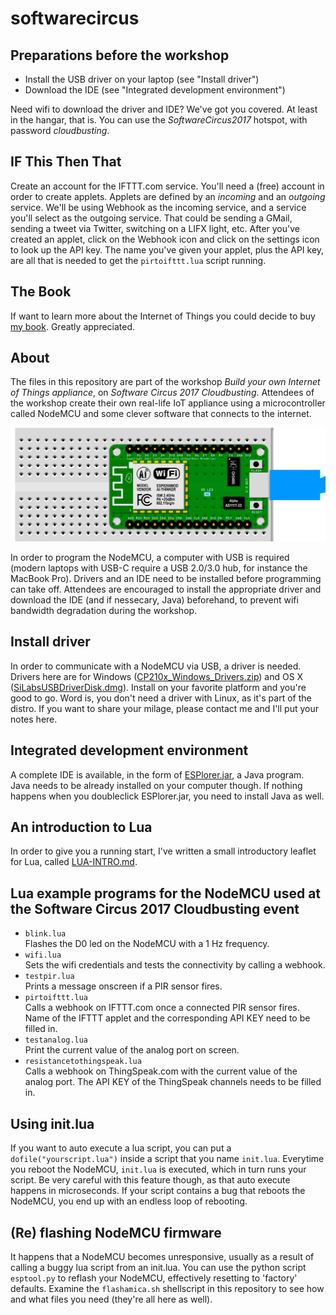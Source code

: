 # softwarecircus
## Preparations before the workshop
* Install the USB driver on your laptop (see "Install driver")
* Download the IDE (see "Integrated development environment")  

Need wifi to download the driver and IDE? We've got you covered. At least in the hangar, that is. You can use the _SoftwareCircus2017_ hotspot, with password _cloudbusting_.

## IF This Then That
Create an account for the IFTTT.com service. You'll need a (free) account in order to create applets. Applets are defined by an _incoming_ and an _outgoing_ service. We'll be using Webhook as the incoming service, and a service you'll select as the outgoing service. That could be sending a GMail, sending a tweet via Twitter, switching on a LIFX light, etc. After you've created an applet, click on the Webhook icon and click on the settings icon to look up the API key. The name you've given your applet, plus the API key, are all that is needed to get the `pirtoifttt.lua` script running.

## The Book
If want to learn more about the Internet of Things you could decide to buy [my book](https://www.bol.com/nl/p/zelf-iot-toepassing-maken-alledaagse-voorwerpen-probleemloos-met-internet-of-things-verbinden/9200000074414682/?suggestionType=featured_product&suggestedFor=zelf%20een%20i&originalSearchContext=media_all&originalSection=main). Greatly appreciated.

## About  
The files in this repository are part of the workshop *Build your own Internet of Things appliance*, on *Software Circus 2017 Cloudbusting*. Attendees of the workshop create their own real-life IoT appliance using a microcontroller called NodeMCU and some clever software that connects to the internet.

![Image of a NodeMCU on a breadboard](https://github.com/rudiniemeijer/softwarecircus/blob/master/nodemcu-on-breadboard.jpg)

In order to program the NodeMCU, a computer with USB is required (modern laptops with USB-C require a USB 2.0/3.0 hub, for instance the MacBook Pro). Drivers and an IDE need to be installed before programming can take off. Attendees are encouraged to install the appropriate driver and download the IDE (and if nessecary, Java) beforehand, to prevent wifi bandwidth degradation during the workshop.

## Install driver
In order to communicate with a NodeMCU via USB, a driver is needed. Drivers here are for Windows ([CP210x_Windows_Drivers.zip](https://github.com/rudiniemeijer/softwarecircus/blob/master/CP210x_Windows_Drivers.zip)) and OS X ([SiLabsUSBDriverDisk.dmg](https://github.com/rudiniemeijer/softwarecircus/blob/master/SiLabsUSBDriverDisk.dmg)). Install on your favorite platform and you're good to go. Word is, you don't need a driver with Linux, as it's part of the distro. If you want to share your milage, please contact me and I'll put your notes here.

## Integrated development environment
A complete IDE is available, in the form of [ESPlorer.jar](https://github.com/rudiniemeijer/softwarecircus/blob/master/ESPlorer.jar), a Java program. Java needs to be already installed on your computer though. If nothing happens when you doubleclick ESPlorer.jar, you need to install Java as well.

## An introduction to Lua
In order to give you a running start, I've written a small introductory leaflet for Lua, called [LUA-INTRO.md](https://github.com/rudiniemeijer/softwarecircus/blob/master/LUA-INTRO.md).

## Lua example programs for the NodeMCU used at the Software Circus 2017 Cloudbusting event
* `blink.lua`  
Flashes the D0 led on the NodeMCU with a 1 Hz frequency.
* `wifi.lua`  
Sets the wifi credentials and tests the connectivity by calling a webhook.
* `testpir.lua`  
Prints a message onscreen if a PIR sensor fires.
* `pirtoifttt.lua`  
Calls a webhook on IFTTT.com once a connected PIR sensor fires. Name of the IFTTT applet and the corresponding API KEY need to be filled in.
* `testanalog.lua`  
Print the current value of the analog port on screen.  
* `resistancetothingspeak.lua`   
Calls a webhook on ThingSpeak.com with the current value of the analog port. The API KEY of the ThingSpeak channels needs to be filled in.

## Using init.lua
If you want to auto execute a lua script, you can put a `dofile("yourscript.lua")` inside a script that you name `init.lua`. Everytime you reboot the NodeMCU, `init.lua` is executed, which in turn runs your script. Be very careful with this feature though, as that auto execute happens in microseconds. If your script contains a bug that reboots the NodeMCU, you end up with an endless loop of rebooting.

## (Re) flashing NodeMCU firmware
It happens that a NodeMCU becomes unresponsive, usually as a result of calling a buggy lua script from an init.lua. You can use the python script `esptool.py` to reflash your NodeMCU, effectively resetting to 'factory' defaults. Examine the `flashamica.sh` shellscript in this repository to see how and what files you need (they're all here as well).
